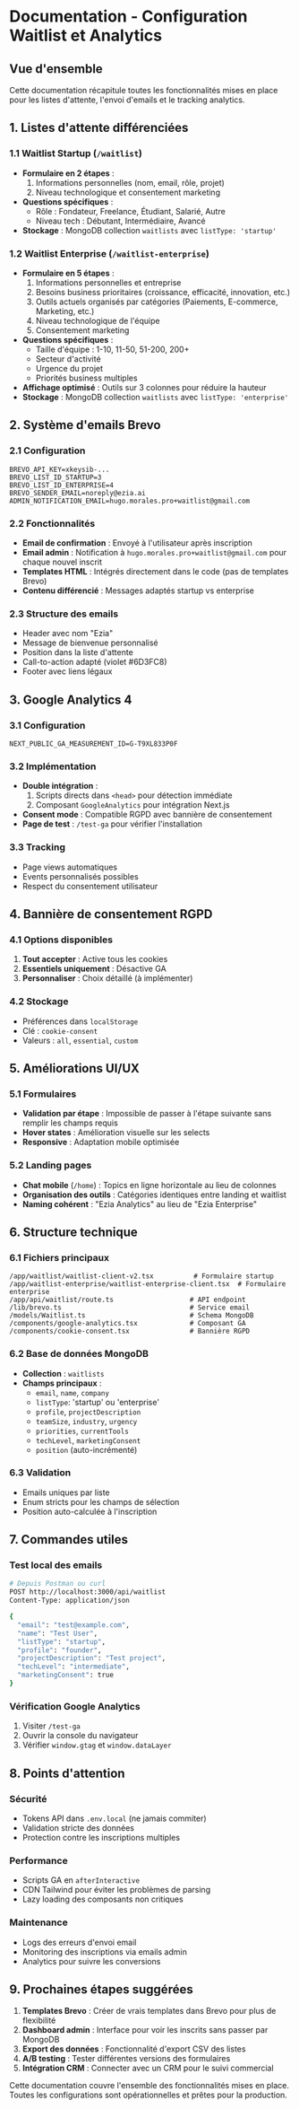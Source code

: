 # Documentation - Configuration Waitlist et Analytics

## Vue d'ensemble

Cette documentation récapitule toutes les fonctionnalités mises en place pour les listes d'attente, l'envoi d'emails et le tracking analytics.

## 1. Listes d'attente différenciées

### 1.1 Waitlist Startup (`/waitlist`)
- **Formulaire en 2 étapes** :
  1. Informations personnelles (nom, email, rôle, projet)
  2. Niveau technologique et consentement marketing
- **Questions spécifiques** :
  - Rôle : Fondateur, Freelance, Étudiant, Salarié, Autre
  - Niveau tech : Débutant, Intermédiaire, Avancé
- **Stockage** : MongoDB collection `waitlists` avec `listType: 'startup'`

### 1.2 Waitlist Enterprise (`/waitlist-enterprise`)
- **Formulaire en 5 étapes** :
  1. Informations personnelles et entreprise
  2. Besoins business prioritaires (croissance, efficacité, innovation, etc.)
  3. Outils actuels organisés par catégories (Paiements, E-commerce, Marketing, etc.)
  4. Niveau technologique de l'équipe
  5. Consentement marketing
- **Questions spécifiques** :
  - Taille d'équipe : 1-10, 11-50, 51-200, 200+
  - Secteur d'activité
  - Urgence du projet
  - Priorités business multiples
- **Affichage optimisé** : Outils sur 3 colonnes pour réduire la hauteur
- **Stockage** : MongoDB collection `waitlists` avec `listType: 'enterprise'`

## 2. Système d'emails Brevo

### 2.1 Configuration
```env
BREVO_API_KEY=xkeysib-...
BREVO_LIST_ID_STARTUP=3
BREVO_LIST_ID_ENTERPRISE=4
BREVO_SENDER_EMAIL=noreply@ezia.ai
ADMIN_NOTIFICATION_EMAIL=hugo.morales.pro+waitlist@gmail.com
```

### 2.2 Fonctionnalités
- **Email de confirmation** : Envoyé à l'utilisateur après inscription
- **Email admin** : Notification à `hugo.morales.pro+waitlist@gmail.com` pour chaque nouvel inscrit
- **Templates HTML** : Intégrés directement dans le code (pas de templates Brevo)
- **Contenu différencié** : Messages adaptés startup vs enterprise

### 2.3 Structure des emails
- Header avec nom "Ezia"
- Message de bienvenue personnalisé
- Position dans la liste d'attente
- Call-to-action adapté (violet #6D3FC8)
- Footer avec liens légaux

## 3. Google Analytics 4

### 3.1 Configuration
```env
NEXT_PUBLIC_GA_MEASUREMENT_ID=G-T9XL833P0F
```

### 3.2 Implémentation
- **Double intégration** :
  1. Scripts directs dans `<head>` pour détection immédiate
  2. Composant `GoogleAnalytics` pour intégration Next.js
- **Consent mode** : Compatible RGPD avec bannière de consentement
- **Page de test** : `/test-ga` pour vérifier l'installation

### 3.3 Tracking
- Page views automatiques
- Events personnalisés possibles
- Respect du consentement utilisateur

## 4. Bannière de consentement RGPD

### 4.1 Options disponibles
1. **Tout accepter** : Active tous les cookies
2. **Essentiels uniquement** : Désactive GA
3. **Personnaliser** : Choix détaillé (à implémenter)

### 4.2 Stockage
- Préférences dans `localStorage`
- Clé : `cookie-consent`
- Valeurs : `all`, `essential`, `custom`

## 5. Améliorations UI/UX

### 5.1 Formulaires
- **Validation par étape** : Impossible de passer à l'étape suivante sans remplir les champs requis
- **Hover states** : Amélioration visuelle sur les selects
- **Responsive** : Adaptation mobile optimisée

### 5.2 Landing pages
- **Chat mobile** (`/home`) : Topics en ligne horizontale au lieu de colonnes
- **Organisation des outils** : Catégories identiques entre landing et waitlist
- **Naming cohérent** : "Ezia Analytics" au lieu de "Ezia Enterprise"

## 6. Structure technique

### 6.1 Fichiers principaux
```
/app/waitlist/waitlist-client-v2.tsx          # Formulaire startup
/app/waitlist-enterprise/waitlist-enterprise-client.tsx  # Formulaire enterprise
/app/api/waitlist/route.ts                   # API endpoint
/lib/brevo.ts                                # Service email
/models/Waitlist.ts                          # Schema MongoDB
/components/google-analytics.tsx             # Composant GA
/components/cookie-consent.tsx               # Bannière RGPD
```

### 6.2 Base de données MongoDB
- **Collection** : `waitlists`
- **Champs principaux** :
  - `email`, `name`, `company`
  - `listType`: 'startup' ou 'enterprise'
  - `profile`, `projectDescription`
  - `teamSize`, `industry`, `urgency`
  - `priorities`, `currentTools`
  - `techLevel`, `marketingConsent`
  - `position` (auto-incrémenté)

### 6.3 Validation
- Emails uniques par liste
- Enum stricts pour les champs de sélection
- Position auto-calculée à l'inscription

## 7. Commandes utiles

### Test local des emails
```bash
# Depuis Postman ou curl
POST http://localhost:3000/api/waitlist
Content-Type: application/json

{
  "email": "test@example.com",
  "name": "Test User",
  "listType": "startup",
  "profile": "founder",
  "projectDescription": "Test project",
  "techLevel": "intermediate",
  "marketingConsent": true
}
```

### Vérification Google Analytics
1. Visiter `/test-ga`
2. Ouvrir la console du navigateur
3. Vérifier `window.gtag` et `window.dataLayer`

## 8. Points d'attention

### Sécurité
- Tokens API dans `.env.local` (ne jamais commiter)
- Validation stricte des données
- Protection contre les inscriptions multiples

### Performance
- Scripts GA en `afterInteractive`
- CDN Tailwind pour éviter les problèmes de parsing
- Lazy loading des composants non critiques

### Maintenance
- Logs des erreurs d'envoi email
- Monitoring des inscriptions via emails admin
- Analytics pour suivre les conversions

## 9. Prochaines étapes suggérées

1. **Templates Brevo** : Créer de vrais templates dans Brevo pour plus de flexibilité
2. **Dashboard admin** : Interface pour voir les inscrits sans passer par MongoDB
3. **Export des données** : Fonctionnalité d'export CSV des listes
4. **A/B testing** : Tester différentes versions des formulaires
5. **Intégration CRM** : Connecter avec un CRM pour le suivi commercial

Cette documentation couvre l'ensemble des fonctionnalités mises en place. Toutes les configurations sont opérationnelles et prêtes pour la production.
